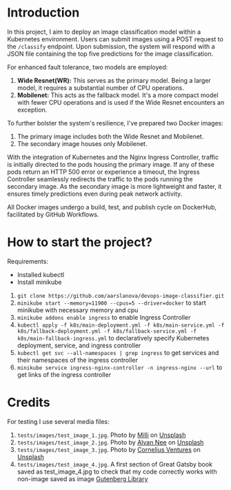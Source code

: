 # Introduction

In this project, I aim to deploy an image classification model within a Kubernetes environment. Users can submit images using a POST request to the `/classify` endpoint. Upon submission, the system will respond with a JSON file containing the top five predictions for the image classification.

For enhanced fault tolerance, two models are employed:

1. __Wide Resnet(WR):__ This serves as the primary model. Being a larger model, it requires a substantial number of CPU operations.
2. __Mobilenet:__ This acts as the fallback model. It's a more compact model with fewer CPU operations and is used if the Wide Resnet encounters an exception.

To further bolster the system's resilience, I've prepared two Docker images:

1. The primary image includes both the Wide Resnet and Mobilenet.
2. The secondary image houses only Mobilenet.

With the integration of Kubernetes and the Nginx Ingress Controller, traffic is initially directed to the pods housing the primary image. If any of these pods return an HTTP 500 error or experience a timeout, the Ingress Controller seamlessly redirects the traffic to the pods running the secondary image. As the secondary image is more lightweight and faster, it ensures timely predictions even during peak network activity.

All Docker images undergo a build, test, and publish cycle on DockerHub, facilitated by GitHub Workflows.

# How to start the project?

Requirements:

- Installed kubectl
- Install minikube

1. `git clone https://github.com/aarslanova/devops-image-classifier.git`
2. `minikube start --memory=11900 --cpus=5 --driver=docker` to start minikube with necessary memory and cpu
3. `minikube addons enable ingress` to enable Ingress Controller
4. `kubectl apply -f k8s/main-deployment.yml -f k8s/main-service.yml -f k8s/fallback-deployment.yml -f k8s/fallback-service.yml -f k8s/main-fallback-ingress.yml` to declaratively specify Kubernetes deployment, service, and ingress controller
5. `kubectl get svc --all-namespaces | grep ingress` to get services and their namespaces of the ingress controller
6. `minikube service ingress-nginx-controller -n ingress-nginx --url` to get links of the ingress controller
# Credits

For testing I use several media files:

1. `tests/images/test_image_1.jpg`. Photo by <a href="https://unsplash.com/@marliesestreefland?utm_source=unsplash&utm_medium=referral&utm_content=creditCopyText">Milli</a> on <a href="https://unsplash.com/photos/2l0CWTpcChI?utm_source=unsplash&utm_medium=referral&utm_content=creditCopyText">Unsplash</a>
2.  `tests/images/test_image_2.jpg`. Photo by <a href="https://unsplash.com/@alvannee?utm_source=unsplash&utm_medium=referral&utm_content=creditCopyText">Alvan Nee</a> on <a href="https://unsplash.com/photos/ZCHj_2lJP00?utm_source=unsplash&utm_medium=referral&utm_content=creditCopyText">Unsplash</a>
3. `tests/images/test_image_3.jpg`. Photo by <a href="https://unsplash.com/@corneliusventures?utm_source=unsplash&utm_medium=referral&utm_content=creditCopyText">Cornelius Ventures</a> on <a href="https://unsplash.com/photos/Ak81Vc-kCf4?utm_source=unsplash&utm_medium=referral&utm_content=creditCopyText">Unsplash</a>
4. `tests/images/test_image_4.jpg`. A first section of Great Gatsby book saved as test_image_4.jpg to check that my code correctly works with non-image saved as image [Gutenberg Library](https://www.gutenberg.org/cache/epub/64317/pg64317-images.html)
   